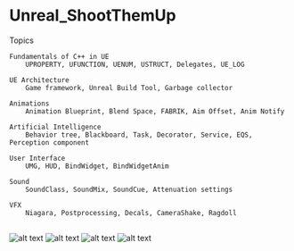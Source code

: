 # Unreal_ShootThemUp
Topics

    Fundamentals of C++ in UE
        UPROPERTY, UFUNCTION, UENUM, USTRUCT, Delegates, UE_LOG

    UE Architecture
        Game framework, Unreal Build Tool, Garbage collector

    Animations
        Animation Blueprint, Blend Space, FABRIK, Aim Offset, Anim Notify

    Artificial Intelligence
        Behavior tree, Blackboard, Task, Decorator, Service, EQS, Perception component

    User Interface
        UMG, HUD, BindWidget, BindWidgetAnim

    Sound
        SoundClass, SoundMix, SoundCue, Attenuation settings

    VFX
        Niagara, Postprocessing, Decals, CameraShake, Ragdoll
##
![alt text](https://github.com/ReadMe/4.png)
![alt text](https://github.com/ReadMe/2.png)
![alt text](https://github.com/ReadMe/1.png)
![alt text](https://github.com/ReadMe/3.png)

##
